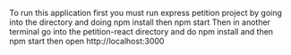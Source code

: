 To run this application first you must run express petition project by going into the directory and doing npm install then npm start
Then in another terminal go into the petition-react directory and do npm install and then npm start then open http://localhost:3000